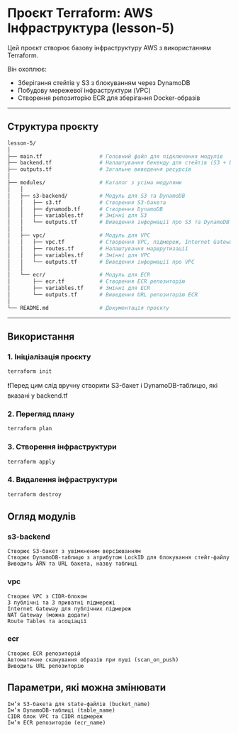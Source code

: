 # Проєкт Terraform: AWS Інфраструктура (lesson-5)

Цей проєкт створює базову інфраструктуру AWS з використанням Terraform.

Він охоплює:
- Зберігання стейтів у S3 з блокуванням через DynamoDB
- Побудову мережевої інфраструктури (VPC)
- Створення репозиторію ECR для зберігання Docker-образів

---

## Структура проєкту
```bash
lesson-5/
│
├── main.tf                  # Головний файл для підключення модулів
├── backend.tf               # Налаштування бекенду для стейтів (S3 + DynamoDB)
├── outputs.tf               # Загальне виведення ресурсів
│
├── modules/                 # Каталог з усіма модулями
│   │
│   ├── s3-backend/          # Модуль для S3 та DynamoDB
│   │   ├── s3.tf            # Створення S3-бакета
│   │   ├── dynamodb.tf      # Створення DynamoDB
│   │   ├── variables.tf     # Змінні для S3
│   │   └── outputs.tf       # Виведення інформації про S3 та DynamoDB
│   │
│   ├── vpc/                 # Модуль для VPC
│   │   ├── vpc.tf           # Створення VPC, підмереж, Internet Gateway
│   │   ├── routes.tf        # Налаштування маршрутизації
│   │   ├── variables.tf     # Змінні для VPC
│   │   └── outputs.tf       # Виведення інформації про VPC
│   │
│   └── ecr/                 # Модуль для ECR
│       ├── ecr.tf           # Створення ECR репозиторію
│       ├── variables.tf     # Змінні для ECR
│       └── outputs.tf       # Виведення URL репозиторію ECR
│
└── README.md                # Документація проєкту
```



---

## Використання

### 1. Ініціалізація проєкту

```bash
terraform init
```
❗️Перед цим слід вручну створити S3-бакет і DynamoDB-таблицю, які вказані у backend.tf

### 2. Перегляд плану
```bash
terraform plan
```

### 3. Створення інфраструктури
```bash
terraform apply
```

### 4. Видалення інфраструктури
```bash
terraform destroy
```

## Огляд модулів

### s3-backend
    Створює S3-бакет з увімкненим версіюванням
    Створює DynamoDB-таблицю з атрибутом LockID для блокування стейт-файлу
    Виводить ARN та URL бакета, назву таблиці
### vpc
    Створює VPC з CIDR-блоком
    3 публічні та 3 приватні підмережі
    Internet Gateway для публічних підмереж
    NAT Gateway (можна додати)
    Route Tables та асоціації
### ecr
    Створює ECR репозиторій
    Автоматичне сканування образів при пуші (scan_on_push)
    Виводить URL репозиторію

## Параметри, які можна змінювати

    Ім’я S3-бакета для state-файлів (bucket_name)
    Ім’я DynamoDB-таблиці (table_name)
    CIDR блок VPC та CIDR підмереж
    Ім’я ECR репозиторію (ecr_name)